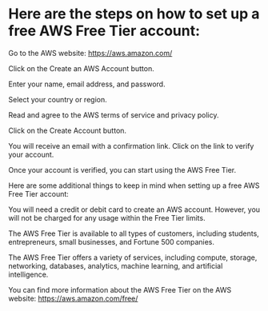 # Here are the steps on how to set up a free AWS Free Tier account:

Go to the AWS website: https://aws.amazon.com/

Click on the Create an AWS Account button.

Enter your name, email address, and password.

Select your country or region.

Read and agree to the AWS terms of service and privacy policy.

Click on the Create Account button.

You will receive an email with a confirmation link. Click on the link to verify your account.

Once your account is verified, you can start using the AWS Free Tier.

Here are some additional things to keep in mind when setting up a free AWS Free Tier account:

You will need a credit or debit card to create an AWS account. However, you will not be charged for any usage within the Free Tier limits.

The AWS Free Tier is available to all types of customers, including students, entrepreneurs, small businesses, and Fortune 500 companies.

The AWS Free Tier offers a variety of services, including compute, storage, networking, databases, analytics, machine learning, and artificial intelligence.

You can find more information about the AWS Free Tier on the AWS website: https://aws.amazon.com/free/
